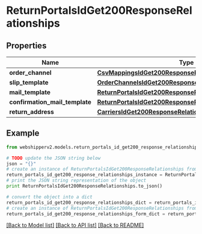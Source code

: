 # ReturnPortalsIdGet200ResponseRelationships


## Properties
Name | Type | Description | Notes
------------ | ------------- | ------------- | -------------
**order_channel** | [**CsvMappingsIdGet200ResponseRelationshipsOrderChannel**](CsvMappingsIdGet200ResponseRelationshipsOrderChannel.md) |  | [optional] 
**slip_template** | [**OrderChannelsIdGet200ResponseRelationshipsSlipTemplate**](OrderChannelsIdGet200ResponseRelationshipsSlipTemplate.md) |  | [optional] 
**mail_template** | [**ReturnPortalsIdGet200ResponseRelationshipsMailTemplate**](ReturnPortalsIdGet200ResponseRelationshipsMailTemplate.md) |  | [optional] 
**confirmation_mail_template** | [**ReturnPortalsIdGet200ResponseRelationshipsMailTemplate**](ReturnPortalsIdGet200ResponseRelationshipsMailTemplate.md) |  | [optional] 
**return_address** | [**CarriersIdGet200ResponseRelationshipsSenderAddress**](CarriersIdGet200ResponseRelationshipsSenderAddress.md) |  | [optional] 

## Example

```python
from webshipperv2.models.return_portals_id_get200_response_relationships import ReturnPortalsIdGet200ResponseRelationships

# TODO update the JSON string below
json = "{}"
# create an instance of ReturnPortalsIdGet200ResponseRelationships from a JSON string
return_portals_id_get200_response_relationships_instance = ReturnPortalsIdGet200ResponseRelationships.from_json(json)
# print the JSON string representation of the object
print ReturnPortalsIdGet200ResponseRelationships.to_json()

# convert the object into a dict
return_portals_id_get200_response_relationships_dict = return_portals_id_get200_response_relationships_instance.to_dict()
# create an instance of ReturnPortalsIdGet200ResponseRelationships from a dict
return_portals_id_get200_response_relationships_form_dict = return_portals_id_get200_response_relationships.from_dict(return_portals_id_get200_response_relationships_dict)
```
[[Back to Model list]](../README.md#documentation-for-models) [[Back to API list]](../README.md#documentation-for-api-endpoints) [[Back to README]](../README.md)



